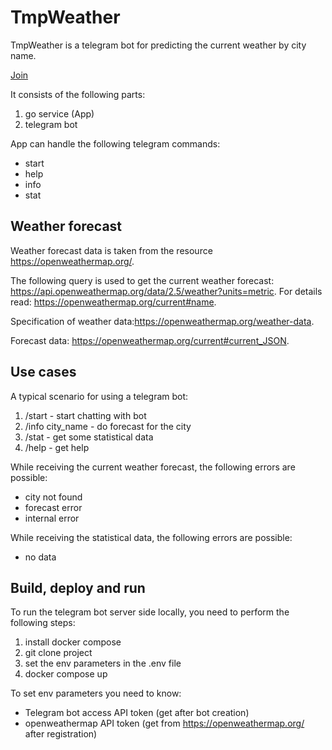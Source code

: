# TmpWeather

TmpWeather is a telegram bot for predicting the current weather by city name.

[Join](http://t.me/TmpWeatherBot)

It consists of the following parts:

1. go service (App)
2. telegram bot

App can handle the following telegram commands:

- start
- help
- info
- stat

## Weather forecast

Weather forecast data is taken from the resource https://openweathermap.org/.

The following query is used to get the current weather forecast: https://api.openweathermap.org/data/2.5/weather?units=metric.
For details read: https://openweathermap.org/current#name.

Specification of weather data:https://openweathermap.org/weather-data.

Forecast data: https://openweathermap.org/current#current_JSON.

## Use cases

A typical scenario for using a telegram bot:

1. /start - start chatting with bot
2. /info city_name - do forecast for the city
3. /stat - get some statistical data
4. /help - get help

While receiving the current weather forecast, the following errors are possible:

- city not found
- forecast error
- internal error

While receiving the statistical data, the following errors are possible:

- no data

## Build, deploy and run

To run the telegram bot server side locally, you need to perform the following steps:

1. install docker compose
2. git clone project
3. set the env parameters in the .env file
4. docker compose up

To set env parameters you need to know:

- Telegram bot access API token (get after bot creation)
- openweathermap API token (get from https://openweathermap.org/ after registration)
